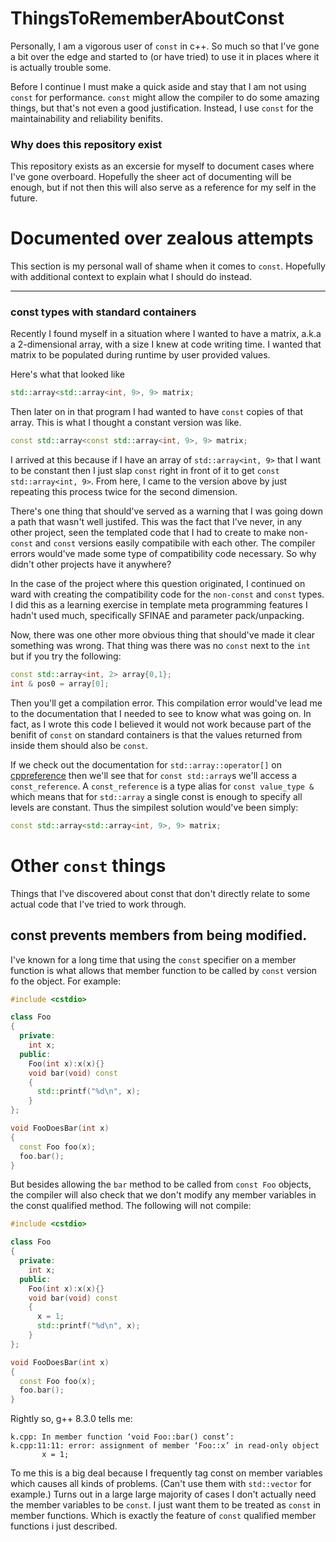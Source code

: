 # ThingsToRememberAboutConst

Personally, I am a vigorous user of `const` in c++.
So much so that I've gone a bit over the edge and
started to (or have tried) to use it in places
where it is actually trouble some.

Before I continue I must make a quick aside and stay
that I am not using `const` for performance. `const`
might allow the compiler to do some amazing things,
but that's not even a good justification. Instead, I
use `const` for the maintainability and reliability
benifits.

### Why does this repository exist
This repository exists as an excersie for myself to
document cases where I've gone overboard. Hopefully
the sheer act of documenting will be enough, but if
not then this will also serve as a reference for my
self in the future.


# Documented over zealous attempts

This section is my personal wall of shame when it
comes to `const`. Hopefully with additional context
to explain what I should do instead.

----------------------------------------------------

### const types with standard containers

Recently I found myself in a situation where I
wanted to have a matrix, a.k.a a 2-dimensional array,
with a size I knew at code writing time. I wanted that
matrix to be populated during runtime by user provided
values.

Here's what that looked like

```cpp
std::array<std::array<int, 9>, 9> matrix;
```

Then later on in that program I had wanted to have
`const` copies of that array. This is what I thought
a constant version was like.

```cpp
const std::array<const std::array<int, 9>, 9> matrix;
```

I arrived at this because if I have an array of
`std::array<int, 9>` that I want to be constant then I
just slap `const` right in front of it to get
`const std::array<int, 9>`. From here, I came to the
version above by just repeating this process twice for
the second dimension.

There's one thing that should've served as a warning
that I was going down a path that wasn't well justifed.
This was the fact that I've never, in any other project,
seen the templated code that I had to create to make
non-`const` and `const` versions easily compatibile with
each other. The compiler errors would've made some type
of compatibility code necessary. So why didn't other
projects have it anywhere?

In the case of the project where this question originated,
I continued on ward with creating the compatibility code
for the `non-const` and `const` types. I did this as a
learning exercise in template meta programming features
I hadn't used much, specifically SFINAE and parameter
pack/unpacking.

Now, there was one other more obvious thing that should've
made it clear something was wrong. That thing was there
was no `const` next to the `int` but if you try the
following:

```cpp
const std::array<int, 2> array{0,1};
int & pos0 = array[0];
```

Then you'll get a compilation error. This compilation error
would've lead me to the documentation that I needed to see
to know what was going on. In fact, as I wrote this code
I believed it would not work because part of the benifit of
`const` on standard containers is that the values returned
from inside them should also be `const`.

If we check out the documentation for `std::array::operator[]`
on [cppreference](https://en.cppreference.com/w/cpp/container/array/operator_at) then we'll see that for `const std::array`s we'll access
a `const_reference`. A `const_reference` is a type alias
for `const value_type &` which means that for `std::array`
a single const is enough to specify all levels are constant.
Thus the simpilest solution would've been simply:

```cpp
const std::array<std::array<int, 9>, 9> matrix;
```

# Other `const` things

Things that I've discovered about const that don't directly
relate to some actual code that I've tried to work through.

## const prevents members from being modified.

I've known for a long time that using the `const`
specifier on a member function is what allows that member
function to be called by `const` version fo the object.
For example:

```cpp
#include <cstdio>

class Foo
{
  private:
    int x;
  public:
    Foo(int x):x(x){}
    void bar(void) const
    {
      std::printf("%d\n", x);
    }
};

void FooDoesBar(int x)
{
  const Foo foo(x);
  foo.bar();
}
```

But besides allowing the `bar` method to be called from
`const Foo` objects, the compiler will also check that we
don't modify any member variables in the const qualified
method. The following will not compile:

```cpp
#include <cstdio>

class Foo
{
  private:
    int x;
  public:
    Foo(int x):x(x){}
    void bar(void) const
    {
      x = 1;
      std::printf("%d\n", x);
    }
};

void FooDoesBar(int x)
{
  const Foo foo(x);
  foo.bar();
}
```

Rightly so, g++ 8.3.0 tells me:

```
k.cpp: In member function ‘void Foo::bar() const’:
k.cpp:11:11: error: assignment of member ‘Foo::x’ in read-only object
       x = 1;
```

To me this is a big deal because I frequently tag const on member
variables which causes all kinds of problems. (Can't use them with
`std::vector` for example.) Turns out in a large large majority of
cases I don't actually need the member variables to be `const`. I
just want them to be treated as `const` in member functions. Which
is exactly the feature of `const` qualified member functions i just
described.

